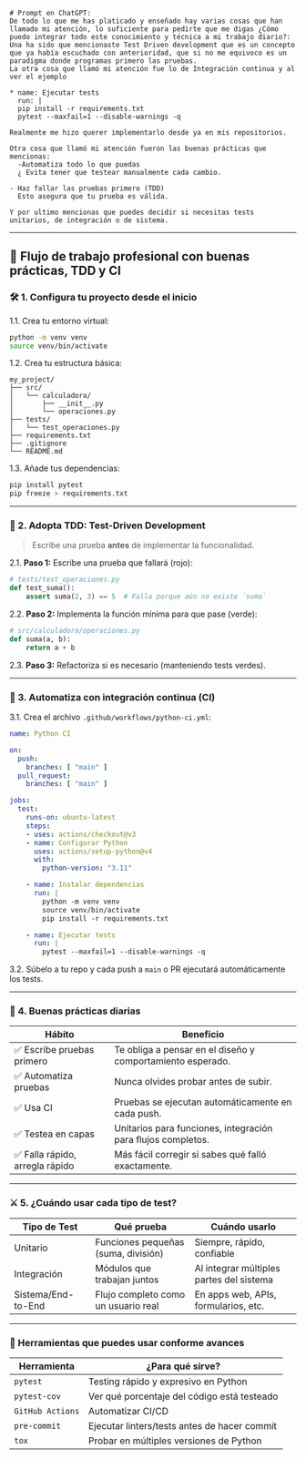 
```
# Prompt en ChatGPT:
De todo lo que me has platicado y enseñado hay varias cosas que han llamado mi atención, lo suficiente para pedirte que me digas ¿Cómo puedo integrar todo este conocimiento y técnica a mi trabajo diario?:
Una ha sido que mencionaste Test Driven development que es un concepto que ya había escuchado con anterioridad, que si no me equivoco es un paradigma donde programas primero las pruebas.
La otra cosa que llamó mi atención fue lo de Integración continua y al ver el ejemplo

* name: Ejecutar tests
  run: |
  pip install -r requirements.txt
  pytest --maxfail=1 --disable-warnings -q
  
Realmente me hizo querer implementarlo desde ya en mis repositorios.

Otra cosa que llamó mi atención fueron las buenas prácticas que mencionas:
  -Automatiza todo lo que puedas
  ¿ Evita tener que testear manualmente cada cambio.

- Haz fallar las pruebas primero (TDD)
  Esto asegura que tu prueba es válida.

Y por ultimo mencionas que puedes decidir si necesitas tests unitarios, de integración o de sistema.

```

---

## 🧭 **Flujo de trabajo profesional con buenas prácticas, TDD y CI**

### 🛠️ 1. **Configura tu proyecto desde el inicio**

1.1. Crea tu entorno virtual:

```bash
python -m venv venv
source venv/bin/activate
```

1.2. Crea tu estructura básica:

```
my_project/
├── src/
│   └── calculadora/
│       ├── __init__.py
│       └── operaciones.py
├── tests/
│   └── test_operaciones.py
├── requirements.txt
├── .gitignore
└── README.md
```

1.3. Añade tus dependencias:

```bash
pip install pytest
pip freeze > requirements.txt
```

---

### 🧪 2. **Adopta TDD: Test-Driven Development**

> Escribe una prueba **antes** de implementar la funcionalidad.

2.1. **Paso 1:** Escribe una prueba que fallará (rojo):

```python
# tests/test_operaciones.py
def test_suma():
    assert suma(2, 3) == 5  # Falla porque aún no existe `suma`
```

2.2. **Paso 2:** Implementa la función mínima para que pase (verde):

```python
# src/calculadora/operaciones.py
def suma(a, b):
    return a + b
```

2.3. **Paso 3:** Refactoriza si es necesario (manteniendo tests verdes).

---

### 🔄 3. **Automatiza con integración continua (CI)**

3.1. Crea el archivo `.github/workflows/python-ci.yml`:

```yaml
name: Python CI

on:
  push:
    branches: [ "main" ]
  pull_request:
    branches: [ "main" ]

jobs:
  test:
    runs-on: ubuntu-latest
    steps:
    - uses: actions/checkout@v3
    - name: Configurar Python
      uses: actions/setup-python@v4
      with:
        python-version: "3.11"

    - name: Instalar dependencias
      run: |
        python -m venv venv
        source venv/bin/activate
        pip install -r requirements.txt

    - name: Ejecutar tests
      run: |
        pytest --maxfail=1 --disable-warnings -q
```

3.2. Súbelo a tu repo y cada push a `main` o PR ejecutará automáticamente los tests.

---

### 🧹 4. **Buenas prácticas diarias**

| Hábito                         | Beneficio                                                    |
| ------------------------------ | ------------------------------------------------------------ |
| ✅ Escribe pruebas primero      | Te obliga a pensar en el diseño y comportamiento esperado.   |
| ✅ Automatiza pruebas           | Nunca olvides probar antes de subir.                         |
| ✅ Usa CI                       | Pruebas se ejecutan automáticamente en cada push.            |
| ✅ Testea en capas              | Unitarios para funciones, integración para flujos completos. |
| ✅ Falla rápido, arregla rápido | Más fácil corregir si sabes qué falló exactamente.           |

---

### ⚔️ 5. **¿Cuándo usar cada tipo de test?**

| Tipo de Test       | Qué prueba                          | Cuándo usarlo                            |
| ------------------ | ----------------------------------- | ---------------------------------------- |
| Unitario           | Funciones pequeñas (suma, división) | Siempre, rápido, confiable               |
| Integración        | Módulos que trabajan juntos         | Al integrar múltiples partes del sistema |
| Sistema/End-to-End | Flujo completo como un usuario real | En apps web, APIs, formularios, etc.     |

---

### 🧰 Herramientas que puedes usar conforme avances

| Herramienta      | ¿Para qué sirve?                             |
| ---------------- | -------------------------------------------- |
| `pytest`         | Testing rápido y expresivo en Python         |
| `pytest-cov`     | Ver qué porcentaje del código está testeado  |
| `GitHub Actions` | Automatizar CI/CD                            |
| `pre-commit`     | Ejecutar linters/tests antes de hacer commit |
| `tox`            | Probar en múltiples versiones de Python      |
